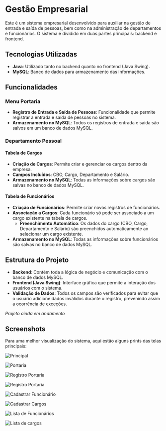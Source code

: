 # Gestão Empresarial

Este é um sistema empresarial desenvolvido para auxiliar na gestão de entrada e saída de pessoas, bem como na administração de departamentos e funcionários. O sistema é dividido em duas partes principais: backend e frontend.

## Tecnologias Utilizadas

- **Java**: Utilizado tanto no backend quanto no frontend (Java Swing).
- **MySQL**: Banco de dados para armazenamento das informações.

## Funcionalidades

### Menu Portaria

- **Registro de Entrada e Saída de Pessoas**: Funcionalidade que permite registrar a entrada e saída de pessoas no sistema.
- **Armazenamento no MySQL**: Todos os registros de entrada e saída são salvos em um banco de dados MySQL.

### Departamento Pessoal

#### Tabela de Cargos

- **Criação de Cargos**: Permite criar e gerenciar os cargos dentro da empresa.
- **Campos Incluídos**: CBO, Cargo, Departamento e Salário.
- **Armazenamento no MySQL**: Todas as informações sobre cargos são salvas no banco de dados MySQL.

#### Tabela de Funcionários

- **Criação de Funcionários**: Permite criar novos registros de funcionários.
- **Associação a Cargos**: Cada funcionário só pode ser associado a um cargo existente na tabela de cargos.
    - **Preenchimento Automático**: Os dados do cargo (CBO, Cargo, Departamento e Salário) são preenchidos automaticamente ao selecionar um cargo existente.
- **Armazenamento no MySQL**: Todas as informações sobre funcionários são salvas no banco de dados MySQL.

## Estrutura do Projeto

- **Backend**: Contém toda a lógica de negócio e comunicação com o banco de dados MySQL.
- **Frontend (Java Swing)**: Interface gráfica que permite a interação dos usuários com o sistema.
- **Validação de Dados**: Todos os campos são verificados para evitar que o usuário adicione dados inválidos durante o registro, prevenindo assim a ocorrência de exceções.

*Projeto ainda em andamento*

## Screenshots

Para uma melhor visualização do sistema, aqui estão alguns prints das telas principais:

![Principal](imagens/home.jpg)


![Portaria](imagens/portaria.jpg)


![Registro Portaria](imagens/registroEntrada.jpg)


![Registro Portaria](imagens/dp.jpg)


![Cadastrar Funcionário](imagens/cadastrarFuncionario.jpg)

![Cadastrar Cargos](imagens/cadastrarCargo.jpg)

![Lista de Funcionários](imagens/funcionarios.jpg)

![Lista de cargos](imagens/cargos.jpg)